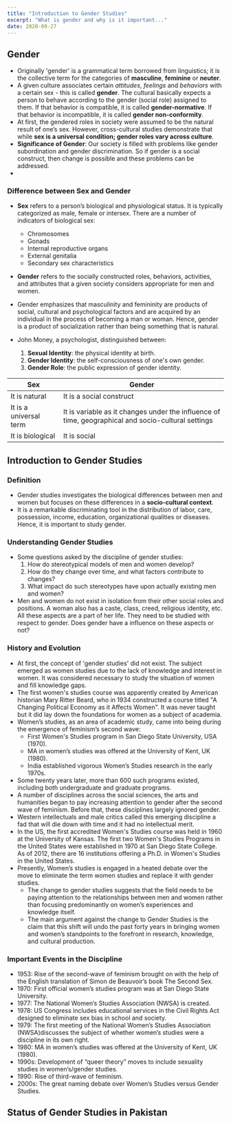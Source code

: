 ```yaml
---
title: "Introduction to Gender Studies"
excerpt: "What is gender and why is it important..."
date: 2020-09-27
---
```


## Gender

- Originally 'gender' is a grammatical term borrowed from linguistics; it is the collective term for the categories of **masculine**, **feminine** or **neuter**.
- A given culture associates certain *attitudes*, *feelings* and *behaviors* with a certain sex - this is called **gender**. The cultural basically expects a person to behave according to the gender (social role) assigned to them. If that behavior is compatible, it is called **gender-normative**. If that behavior is incompatible, it is called **gender non-conformity**.
- At first, the gendered roles in society were assumed to be the natural result of one’s sex. However, cross-cultural studies demonstrate that while **sex is a universal condition; gender roles vary across culture**.
- **Significance of Gender**: Our society is filled with problems like gender subordination and gender discrimination. So if gender is a social construct, then change is possible and these problems can be addressed.
-

### Difference between Sex and Gender

- **Sex** refers to a person’s biological and physiological status. It is typically categorized as male, female or intersex. There are a number of indicators of biological sex:
  - Chromosomes
  - Gonads
  - Internal reproductive organs
  - External genitalia
  - Secondary sex characteristics

- **Gender** refers to the socially constructed roles, behaviors, activities, and attributes that a given society considers appropriate for men and women.
- Gender emphasizes that masculinity and femininity are products of social, cultural and psychological factors and are acquired by an individual in the process of becoming a man or woman. Hence, gender is a product of socialization rather than being something that is natural.
- John Money, a psychologist, distinguished between:
  1. **Sexual Identity**: the physical identity at birth.
  2. **Gender Identity**: the self-consciousness of one's own gender.
  3. **Gender Role**: the public expression of gender identity.

| Sex | Gender |
|------- | ---------|
| It is natural | It is a social construct  |
| It is a universal term  | It is variable as it changes under the influence of time, geographical and socio-cultural settings  |
| It is biological | It is social |


## Introduction to Gender Studies

### Definition

- Gender studies investigates the biological differences between men and women but focuses on these differences in a **socio-cultural context**.
- It is a remarkable discriminating tool in the distribution of labor, care, possession, income, education, organizational qualities or diseases. Hence, it is important to study gender.

### Understanding Gender Studies

- Some questions asked by the discipline of gender studies:
  1. How do stereotypical models of men and women develop?
  2. How do they change over time, and what factors contribute to changes?
  3. What impact do such stereotypes have upon actually existing men and women?
- Men and women do not exist in isolation from their other social roles and positions. A woman also has a caste, class, creed, religious identity, etc. All these aspects are a part of her life. They need to be studied with respect to gender. Does gender have a influence on these aspects or not?


### History and Evolution

- At first, the concept of 'gender studies' did not exist. The subject emerged as women studies due to the lack of knowledge and interest in women. It was considered necessary to study the situation of women and fill knowledge gaps.
- The first women's studies course was apparently created by American historian Mary Ritter Beard, who in 1934 constructed a course titled "A Changing Political Economy as it Affects Women". It was never taught but it did lay down the foundations for women as a subject of academia.
- Women’s studies, as an area of academic study, came into being during the emergence of feminism’s second wave:
  - First Women's Studies program in San Diego State University, USA (1970).
  - MA in women’s studies was offered at the University of Kent, UK (1980).
  - India established vigorous Women’s Studies research in the early 1970s.
- Some twenty years later, more than 600 such programs existed, including both undergraduate and graduate programs.
- A number of disciplines across the social sciences, the arts and humanities began to pay increasing attention to gender after the second wave of feminism. Before that, these disciplines largely ignored gender.
- Western intellectuals and male critics called this emerging discipline a fad that will die down with time and it had no intellectual merit.
- In the US, the first accredited Women's Studies course was held in 1960 at the University of Kansas. The first two Women's Studies Programs in the United States were established
in 1970 at San Diego State College. As of 2012, there are 16 institutions offering a Ph.D. in Women's Studies in the United States.
- Presently, Women’s studies is engaged in a heated debate over the move to eliminate the term women studies and replace it with gender studies.
  - The change to gender studies suggests that the field needs to be paying attention to the relationships between men and women rather than focusing predominantly on women’s experiences and knowledge itself.
  - The main argument against the change to Gender Studies is the claim that this shift will undo the past forty years in bringing women and women’s standpoints to the forefront in research, knowledge, and cultural production.


### Important Events in the Discipline

- 1953: Rise of the second-wave of feminism brought on with the help of the English translation of Simon de Beauvoir’s book The Second Sex.
- 1970: First official women’s studies program was at San Diego State University.
- 1977: The National Women’s Studies Association (NWSA) is created.
- 1978: US Congress includes educational services in the Civil Rights Act designed to eliminate sex bias in school and society.
- 1979: The first meeting of the National Women’s Studies Association (NWSA)discusses the subject of whether women’s studies were a discipline in its own right.
- 1980: MA in women’s studies was offered at the University of Kent, UK (1980).
- 1990s: Development of “queer theory” moves to include sexuality studies in women’s/gender studies.
- 1990: Rise of third-wave of feminism.
- 2000s: The great naming debate over Women’s Studies versus Gender Studies.


## Status of Gender Studies in Pakistan
